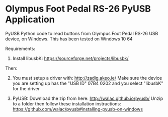 # Olympus Foot Pedal RS-26 PyUSB Application

PyUSB Python code to read buttons from Olympus Foot Pedal RS-26 USB device, on Windows.
This has been tested on Windows 10 64

Requirements:

1. Install libusbK: https://sourceforge.net/projects/libusbk/

Then:

2. You must setup a driver with: http://zadig.akeo.ie/
	Make sure the device you are setting up has the "USB ID" 07B4 0202 and you select "libusbK" for the driver

3. PyUSB: 
	Download the zip from here: http://walac.github.io/pyusb/
	Unzip to a folder then follow these installation instructions: https://github.com/walac/pyusb#installing-pyusb-on-windows
